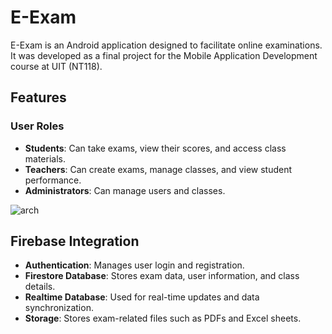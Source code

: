 # E-Exam

E-Exam is an Android application designed to facilitate online examinations. It was developed as a final project for the Mobile Application Development course at UIT (NT118).

## Features

### User Roles
- **Students**: Can take exams, view their scores, and access class materials.
- **Teachers**: Can create exams, manage classes, and view student performance.
- **Administrators**: Can manage users and classes.

![arch](https://i.imgur.com/MWtJst5.png)

## Firebase Integration
- **Authentication**: Manages user login and registration.
- **Firestore Database**: Stores exam data, user information, and class details.
- **Realtime Database**: Used for real-time updates and data synchronization.
- **Storage**: Stores exam-related files such as PDFs and Excel sheets.
